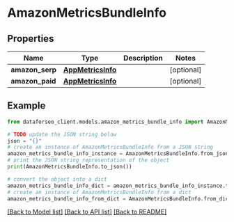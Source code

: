# AmazonMetricsBundleInfo


## Properties

Name | Type | Description | Notes
------------ | ------------- | ------------- | -------------
**amazon_serp** | [**AppMetricsInfo**](AppMetricsInfo.md) |  | [optional] 
**amazon_paid** | [**AppMetricsInfo**](AppMetricsInfo.md) |  | [optional] 

## Example

```python
from dataforseo_client.models.amazon_metrics_bundle_info import AmazonMetricsBundleInfo

# TODO update the JSON string below
json = "{}"
# create an instance of AmazonMetricsBundleInfo from a JSON string
amazon_metrics_bundle_info_instance = AmazonMetricsBundleInfo.from_json(json)
# print the JSON string representation of the object
print(AmazonMetricsBundleInfo.to_json())

# convert the object into a dict
amazon_metrics_bundle_info_dict = amazon_metrics_bundle_info_instance.to_dict()
# create an instance of AmazonMetricsBundleInfo from a dict
amazon_metrics_bundle_info_from_dict = AmazonMetricsBundleInfo.from_dict(amazon_metrics_bundle_info_dict)
```
[[Back to Model list]](../README.md#documentation-for-models) [[Back to API list]](../README.md#documentation-for-api-endpoints) [[Back to README]](../README.md)


